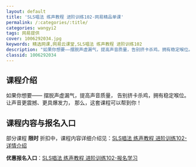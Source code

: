 ```yaml
---
layout: default
title: 'SLS唱法 练声教程 进阶训练102-网易精品单课'
permalink: /:categories/:title/
categories: wangyi2
tags: 网易提供
cover: 1006292034.jpg
keywords: 精选网课,网易云课堂,SLS唱法 练声教程 进阶训练102
description: "如果你想要——摆脱声虚漏气，提高声音质量，告别挤卡杀鸡，拥有稳定喉位。让声音更震撼、更具爆发力，那么，这套课程可以帮到你！SLS唱法练声教程进阶训练102"
classid: 1006292034
---
```


## 课程介绍

如果你想要——
摆脱声虚漏气，提高声音质量，
告别挤卡杀鸡，拥有稳定喉位。
让声音更震撼、更具爆发力，
那么，这套课程可以帮到你！

## 课程内容与报名入口

部分课程 **限时** 折扣中，课程内容详细介绍见：[SLS唱法 练声教程 进阶训练102-详情介绍](https://study.163.com/course/introduction/1006292034.htm?share=1&shareId=1025206652&utm_campaign=share&utm_medium=iphoneShare&utm_source=&utm_u=1025206652)

**优惠报名入口**：[SLS唱法 练声教程 进阶训练102-报名学习](https://study.163.com/course/introduction/1006292034.htm?share=1&shareId=1025206652&utm_campaign=share&utm_medium=iphoneShare&utm_source=&utm_u=1025206652)

